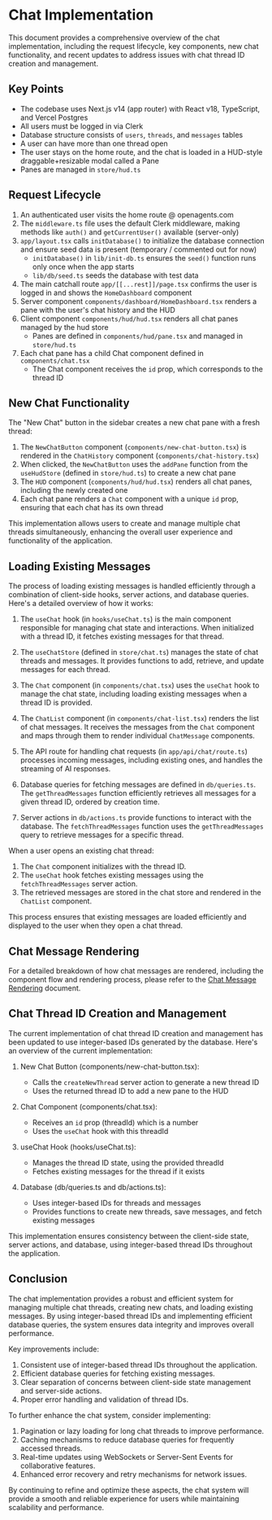 # Chat Implementation

This document provides a comprehensive overview of the chat implementation, including the request lifecycle, key components, new chat functionality, and recent updates to address issues with chat thread ID creation and management.

## Key Points

- The codebase uses Next.js v14 (app router) with React v18, TypeScript, and Vercel Postgres
- All users must be logged in via Clerk
- Database structure consists of `users`, `threads`, and `messages` tables
- A user can have more than one thread open
- The user stays on the home route, and the chat is loaded in a HUD-style draggable+resizable modal called a Pane
- Panes are managed in `store/hud.ts`

## Request Lifecycle

1. An authenticated user visits the home route @ openagents.com
2. The `middleware.ts` file uses the default Clerk middleware, making methods like `auth()` and `getCurrentUser()` available (server-only)
3. `app/layout.tsx` calls `initDatabase()` to initialize the database connection and ensure seed data is present (temporary / commented out for now)
   - `initDatabase()` in `lib/init-db.ts` ensures the `seed()` function runs only once when the app starts
   - `lib/db/seed.ts` seeds the database with test data
4. The main catchall route `app/[[...rest]]/page.tsx` confirms the user is logged in and shows the `HomeDashboard` component
5. Server component `components/dashboard/HomeDashboard.tsx` renders a pane with the user's chat history and the HUD
6. Client component `components/hud/hud.tsx` renders all chat panes managed by the hud store
   - Panes are defined in `components/hud/pane.tsx` and managed in `store/hud.ts`
7. Each chat pane has a child Chat component defined in `components/chat.tsx` 
   - The Chat component receives the `id` prop, which corresponds to the thread ID

## New Chat Functionality

The "New Chat" button in the sidebar creates a new chat pane with a fresh thread:

1. The `NewChatButton` component (`components/new-chat-button.tsx`) is rendered in the `ChatHistory` component (`components/chat-history.tsx`)
2. When clicked, the `NewChatButton` uses the `addPane` function from the `useHudStore` (defined in `store/hud.ts`) to create a new chat pane
3. The `HUD` component (`components/hud/hud.tsx`) renders all chat panes, including the newly created one
4. Each chat pane renders a `Chat` component with a unique `id` prop, ensuring that each chat has its own thread

This implementation allows users to create and manage multiple chat threads simultaneously, enhancing the overall user experience and functionality of the application.

## Loading Existing Messages

The process of loading existing messages is handled efficiently through a combination of client-side hooks, server actions, and database queries. Here's a detailed overview of how it works:

1. The `useChat` hook (in `hooks/useChat.ts`) is the main component responsible for managing chat state and interactions. When initialized with a thread ID, it fetches existing messages for that thread.

2. The `useChatStore` (defined in `store/chat.ts`) manages the state of chat threads and messages. It provides functions to add, retrieve, and update messages for each thread.

3. The `Chat` component (in `components/chat.tsx`) uses the `useChat` hook to manage the chat state, including loading existing messages when a thread ID is provided.

4. The `ChatList` component (in `components/chat-list.tsx`) renders the list of chat messages. It receives the messages from the `Chat` component and maps through them to render individual `ChatMessage` components.

5. The API route for handling chat requests (in `app/api/chat/route.ts`) processes incoming messages, including existing ones, and handles the streaming of AI responses.

6. Database queries for fetching messages are defined in `db/queries.ts`. The `getThreadMessages` function efficiently retrieves all messages for a given thread ID, ordered by creation time.

7. Server actions in `db/actions.ts` provide functions to interact with the database. The `fetchThreadMessages` function uses the `getThreadMessages` query to retrieve messages for a specific thread.

When a user opens an existing chat thread:

1. The `Chat` component initializes with the thread ID.
2. The `useChat` hook fetches existing messages using the `fetchThreadMessages` server action.
3. The retrieved messages are stored in the chat store and rendered in the `ChatList` component.

This process ensures that existing messages are loaded efficiently and displayed to the user when they open a chat thread.

## Chat Message Rendering

For a detailed breakdown of how chat messages are rendered, including the component flow and rendering process, please refer to the [Chat Message Rendering](./chat-message-rendering.md) document.

## Chat Thread ID Creation and Management

The current implementation of chat thread ID creation and management has been updated to use integer-based IDs generated by the database. Here's an overview of the current implementation:

1. New Chat Button (components/new-chat-button.tsx):
   - Calls the `createNewThread` server action to generate a new thread ID
   - Uses the returned thread ID to add a new pane to the HUD

2. Chat Component (components/chat.tsx):
   - Receives an `id` prop (threadId) which is a number
   - Uses the `useChat` hook with this threadId

3. useChat Hook (hooks/useChat.ts):
   - Manages the thread ID state, using the provided threadId
   - Fetches existing messages for the thread if it exists

4. Database (db/queries.ts and db/actions.ts):
   - Uses integer-based IDs for threads and messages
   - Provides functions to create new threads, save messages, and fetch existing messages

This implementation ensures consistency between the client-side state, server actions, and database, using integer-based thread IDs throughout the application.

## Conclusion

The chat implementation provides a robust and efficient system for managing multiple chat threads, creating new chats, and loading existing messages. By using integer-based thread IDs and implementing efficient database queries, the system ensures data integrity and improves overall performance.

Key improvements include:

1. Consistent use of integer-based thread IDs throughout the application.
2. Efficient database queries for fetching existing messages.
3. Clear separation of concerns between client-side state management and server-side actions.
4. Proper error handling and validation of thread IDs.

To further enhance the chat system, consider implementing:

1. Pagination or lazy loading for long chat threads to improve performance.
2. Caching mechanisms to reduce database queries for frequently accessed threads.
3. Real-time updates using WebSockets or Server-Sent Events for collaborative features.
4. Enhanced error recovery and retry mechanisms for network issues.

By continuing to refine and optimize these aspects, the chat system will provide a smooth and reliable experience for users while maintaining scalability and performance.